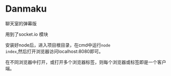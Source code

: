 Danmaku
=======
聊天室的弹幕版

用到了socket.io 模块

安装好node后，进入项目根目录，在cmd中运行<code>node index</code>,然后打开浏览器访问localhost:8080即可。

在不同浏览器中打开，或打开多个浏览器标签，则每个浏览器或标签即是一个客户端。